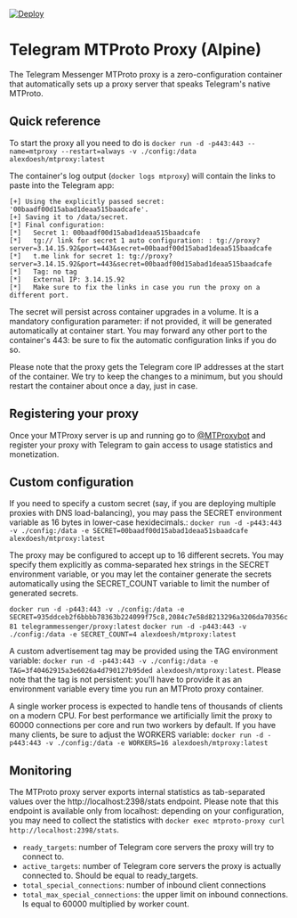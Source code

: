 [![Deploy](https://www.herokucdn.com/deploy/button.png)](https://heroku.com/deploy)

# Telegram MTProto Proxy (Alpine)

The Telegram Messenger MTProto proxy is a zero-configuration container that automatically sets up a proxy server that speaks Telegram's native MTProto.

## Quick reference
To start the proxy all you need to do is
`docker run -d -p443:443 --name=mtproxy --restart=always -v ./config:/data alexdoesh/mtproxy:latest`

The container's log output (`docker logs mtproxy`) will contain the links to paste into the Telegram app:

```
[+] Using the explicitly passed secret: '00baadf00d15abad1deaa515baadcafe'.
[+] Saving it to /data/secret.
[*] Final configuration:
[*]   Secret 1: 00baadf00d15abad1deaa515baadcafe
[*]   tg:// link for secret 1 auto configuration: : tg://proxy?server=3.14.15.92&port=443&secret=00baadf00d15abad1deaa515baadcafe
[*]   t.me link for secret 1: tg://proxy?server=3.14.15.92&port=443&secret=00baadf00d15abad1deaa515baadcafe
[*]   Tag: no tag
[*]   External IP: 3.14.15.92
[*]   Make sure to fix the links in case you run the proxy on a different port.
```
The secret will persist across container upgrades in a volume. It is a mandatory configuration parameter: if not provided, it will be generated automatically at container start. You may forward any other port to the container's 443: be sure to fix the automatic configuration links if you do so.

Please note that the proxy gets the Telegram core IP addresses at the start of the container. We try to keep the changes to a minimum, but you should restart the container about once a day, just in case.

## Registering your proxy
Once your MTProxy server is up and running go to [@MTProxybot](https://t.me/mtproxybot) and register your proxy with Telegram to gain access to usage statistics and monetization.

## Custom configuration
If you need to specify a custom secret (say, if you are deploying multiple proxies with DNS load-balancing), you may pass the SECRET environment variable as 16 bytes in lower-case hexidecimals.:
`docker run -d -p443:443 -v ./config:/data -e SECRET=00baadf00d15abad1deaa51sbaadcafe alexdoesh/mtproxy:latest`

The proxy may be configured to accept up to 16 different secrets. You may specify them explicitly as comma-separated hex strings in the SECRET environment variable, or you may let the container generate the secrets automatically using the SECRET_COUNT variable to limit the number of generated secrets.

`docker run -d -p443:443 -v ./config:/data -e SECRET=935ddceb2f6bbbb78363b224099f75c8,2084c7e58d8213296a3206da70356c81 telegrammessenger/proxy:latest`
`docker run -d -p443:443 -v ./config:/data -e SECRET_COUNT=4 alexdoesh/mtproxy:latest`

A custom advertisement tag may be provided using the TAG environment variable:
`docker run -d -p443:443 -v ./config:/data -e TAG=3f40462915a3e6026a4d790127b95ded alexdoesh/mtproxy:latest`.
Please note that the tag is not persistent: you'll have to provide it as an environment variable every time you run an MTProto proxy container.

A single worker process is expected to handle tens of thousands of clients on a modern CPU. For best performance we artificially limit the proxy to 60000 connections per core and run two workers by default. If you have many clients, be sure to adjust the WORKERS variable:
`docker run -d -p443:443 -v ./config:/data -e WORKERS=16 alexdoesh/mtproxy:latest`

## Monitoring
The MTProto proxy server exports internal statistics as tab-separated values over the http://localhost:2398/stats endpoint. Please note that this endpoint is available only from localhost: depending on your configuration, you may need to collect the statistics with `docker exec mtproto-proxy curl http://localhost:2398/stats`.

* `ready_targets`: number of Telegram core servers the proxy will try to connect to.
* `active_targets`: number of Telegram core servers the proxy is actually connected to. Should be equal to ready_targets.
* `total_special_connections`: number of inbound client connections
* `total_max_special_connections`: the upper limit on inbound connections. Is equal to 60000 multiplied by worker count.
